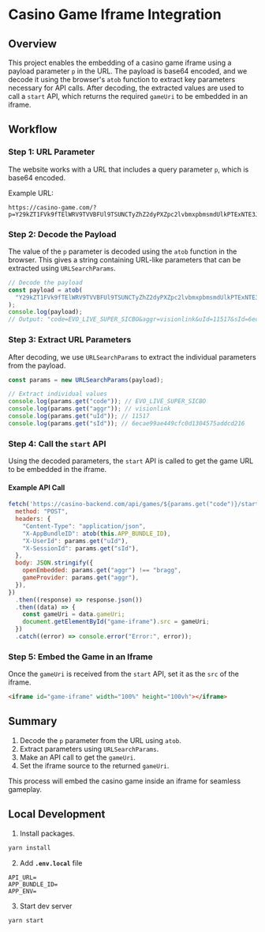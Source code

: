 # Casino Game Iframe Integration

## Overview

This project enables the embedding of a casino game iframe using a payload parameter `p` in the URL. The payload is
base64 encoded, and we decode it using the browser's `atob` function to extract key parameters necessary for API calls.
After decoding, the extracted values are used to call a `start` API, which returns the required `gameUri` to be embedded
in an iframe.

## Workflow

### Step 1: URL Parameter

The website works with a URL that includes a query parameter `p`, which is base64 encoded.

Example URL:

```
https://casino-game.com/?p=Y29kZT1FVk9fTElWRV9TVVBFUl9TSUNCTyZhZ2dyPXZpc2lvbmxpbmsmdUlkPTExNTE3JnNJZD02ZWNhZTk5YWU0NDljZmMwZDEzMDQ1NzVhZGRjZDIxNg==
```

### Step 2: Decode the Payload

The value of the `p` parameter is decoded using the `atob` function in the browser. This gives a string containing
URL-like parameters that can be extracted using `URLSearchParams`.

```js
// Decode the payload
const payload = atob(
  "Y29kZT1FVk9fTElWRV9TVVBFUl9TSUNCTyZhZ2dyPXZpc2lvbmxpbmsmdUlkPTExNTE3JnNJZD02ZWNhZTk5YWU0NDljZmMwZDEzMDQ1NzVhZGRjZDIxNg==",
);
console.log(payload);
// Output: "code=EVO_LIVE_SUPER_SICBO&aggr=visionlink&uId=11517&sId=6ecae99ae449cfc0d1304575addcd216"
```

### Step 3: Extract URL Parameters

After decoding, we use `URLSearchParams` to extract the individual parameters from the payload.

```js
const params = new URLSearchParams(payload);

// Extract individual values
console.log(params.get("code")); // EVO_LIVE_SUPER_SICBO
console.log(params.get("aggr")); // visionlink
console.log(params.get("uId")); // 11517
console.log(params.get("sId")); // 6ecae99ae449cfc0d1304575addcd216
```

### Step 4: Call the `start` API

Using the decoded parameters, the `start` API is called to get the game URL to be embedded in the iframe.

#### Example API Call

```js
fetch('https://casino-backend.com/api/games/${params.get("code")}/start', {
  method: "POST",
  headers: {
    "Content-Type": "application/json",
    "X-AppBundleID": atob(this.APP_BUNDLE_ID),
    "X-UserId": params.get("uId"),
    "X-SessionId": params.get("sId"),
  },
  body: JSON.stringify({
    openEmbedded: params.get("aggr") !== "bragg",
    gameProvider: params.get("aggr"),
  }),
})
  .then((response) => response.json())
  .then((data) => {
    const gameUri = data.gameUri;
    document.getElementById("game-iframe").src = gameUri;
  })
  .catch((error) => console.error("Error:", error));
```

### Step 5: Embed the Game in an Iframe

Once the `gameUri` is received from the `start` API, set it as the `src` of the iframe.

```html
<iframe id="game-iframe" width="100%" height="100vh"></iframe>
```

## Summary

1. Decode the `p` parameter from the URL using `atob`.
2. Extract parameters using `URLSearchParams`.
3. Make an API call to get the `gameUri`.
4. Set the iframe source to the returned `gameUri`.

This process will embed the casino game inside an iframe for seamless gameplay.

## Local Development

1. Install packages.

```bash
yarn install
```

2. Add **`.env.local`** file

```
API_URL=
APP_BUNDLE_ID=
APP_ENV=
```

3. Start dev server

```bash
yarn start
```

